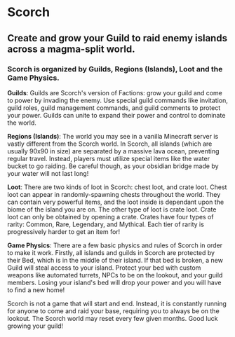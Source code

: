 Scorch
======

## Create and grow your Guild to raid enemy islands across a magma-split world. 

### **Scorch** is organized by Guilds, Regions (Islands), Loot and the Game Physics. 

**Guilds**:
Guilds are Scorch's version of Factions: grow your guild and come to power by invading the enemy. Use special guild commands like invitation, guild roles, guild management commands, and guild comments to protect your power. Guilds can unite to expand their power and control to dominate the world.

**Regions (Islands)**:
The world you may see in a vanilla Minecraft server is vastly different from the Scorch world. In Scorch, all islands (which are usually 90x90 in size) are separated by a massive lava ocean, preventing regular travel. Instead, players must utilize special items like the water bucket to go raiding. Be careful though, as your obsidian bridge made by your water will not last long!

**Loot**:
There are two kinds of loot in Scorch: chest loot, and crate loot. Chest loot can appear in randomly-spawning chests throughout the world. They can contain very powerful items, and the loot inside is dependant upon the biome of the island you are on. The other type of loot is crate loot. Crate loot can only be obtained by opening a crate. Crates have four types of rarity: Common, Rare, Legendary, and Mythical. Each tier of rarity is progressively harder to get an item for!

**Game Physics**: 
There are a few basic physics and rules of Scorch in order to make it work. Firstly, all islands and guilds in Scorch are protected by their Bed, which is in the middle of their island. If that bed is broken, a new Guild will steal access to your island. Protect your bed with custom weapons like automated turrets, NPCs to be on the lookout, and your guild members. Losing your island's bed will drop your power and you will have to find a new home!

Scorch is not a game that will start and end. Instead, it is constantly running for anyone to come and raid your base, requiring you to always be on the lookout. The Scorch world may reset every few given months. Good luck growing your guild!
